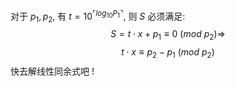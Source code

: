 对于 $p_1,p_2$, 有 $t=10^{\ulcorner log_{10} P_1 \urcorner}$, 则 $S$ 必须满足: 
$$S=t \cdot x+p_1 \equiv 0 \ (mod \  p_2) \Rightarrow \tag{1}$$
$$t \cdot x \equiv p_2 - p_1 \ (mod \ p_2) \tag{2}$$
快去解线性同余式吧 !